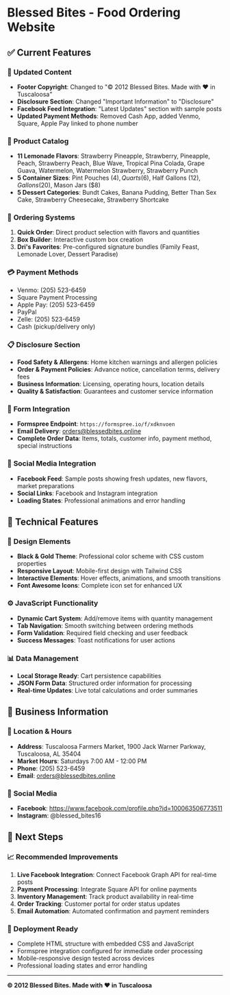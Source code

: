 # Blessed Bites - Food Ordering Website

## ✅ Current Features

### 🎯 **Updated Content**
- **Footer Copyright**: Changed to "© 2012 Blessed Bites. Made with ❤️ in Tuscaloosa"
- **Disclosure Section**: Changed "Important Information" to "Disclosure"
- **Facebook Feed Integration**: "Latest Updates" section with sample posts
- **Updated Payment Methods**: Removed Cash App, added Venmo, Square, Apple Pay linked to phone number

### 🍋 **Product Catalog**
- **11 Lemonade Flavors**: Strawberry Pineapple, Strawberry, Pineapple, Peach, Strawberry Peach, Blue Wave, Tropical Pina Colada, Grape Guava, Watermelon, Watermelon Strawberry, Strawberry Punch
- **5 Container Sizes**: Pint Pouches ($4), Quarts ($6), Half Gallons ($12), Gallons ($20), Mason Jars ($8)
- **5 Dessert Categories**: Bundt Cakes, Banana Pudding, Better Than Sex Cake, Strawberry Cheesecake, Strawberry Shortcake

### 📱 **Ordering Systems**
1. **Quick Order**: Direct product selection with flavors and quantities
2. **Box Builder**: Interactive custom box creation
3. **Dri's Favorites**: Pre-configured signature bundles (Family Feast, Lemonade Lover, Dessert Paradise)

### 💳 **Payment Methods**
- Venmo: (205) 523-6459
- Square Payment Processing
- Apple Pay: (205) 523-6459
- PayPal
- Zelle: (205) 523-6459
- Cash (pickup/delivery only)

### 📋 **Disclosure Section**
- **Food Safety & Allergens**: Home kitchen warnings and allergen policies
- **Order & Payment Policies**: Advance notice, cancellation terms, delivery fees
- **Business Information**: Licensing, operating hours, location details
- **Quality & Satisfaction**: Guarantees and customer service information

### 📧 **Form Integration**
- **Formspree Endpoint**: `https://formspree.io/f/xdknvoen`
- **Email Delivery**: orders@blessedbites.online
- **Complete Order Data**: Items, totals, customer info, payment method, special instructions

### 📱 **Social Media Integration**
- **Facebook Feed**: Sample posts showing fresh updates, new flavors, market preparations
- **Social Links**: Facebook and Instagram integration
- **Loading States**: Professional animations and error handling

## 🚀 **Technical Features**

### 🎨 **Design Elements**
- **Black & Gold Theme**: Professional color scheme with CSS custom properties
- **Responsive Layout**: Mobile-first design with Tailwind CSS
- **Interactive Elements**: Hover effects, animations, and smooth transitions
- **Font Awesome Icons**: Complete icon set for enhanced UX

### ⚙️ **JavaScript Functionality**
- **Dynamic Cart System**: Add/remove items with quantity management
- **Tab Navigation**: Smooth switching between ordering methods
- **Form Validation**: Required field checking and user feedback
- **Success Messages**: Toast notifications for user actions

### 📊 **Data Management**
- **Local Storage Ready**: Cart persistence capabilities
- **JSON Form Data**: Structured order information for processing
- **Real-time Updates**: Live total calculations and order summaries

## 📍 **Business Information**

### 🏪 **Location & Hours**
- **Address**: Tuscaloosa Farmers Market, 1900 Jack Warner Parkway, Tuscaloosa, AL 35404
- **Market Hours**: Saturdays 7:00 AM - 12:00 PM
- **Phone**: (205) 523-6459
- **Email**: orders@blessedbites.online

### 👥 **Social Media**
- **Facebook**: https://www.facebook.com/profile.php?id=100063506773511
- **Instagram**: @blessed_bites16

## 🔄 **Next Steps**

### 📈 **Recommended Improvements**
1. **Live Facebook Integration**: Connect Facebook Graph API for real-time posts
2. **Payment Processing**: Integrate Square API for online payments
3. **Inventory Management**: Track product availability in real-time
4. **Order Tracking**: Customer portal for order status updates
5. **Email Automation**: Automated confirmation and payment reminders

### 🚀 **Deployment Ready**
- Complete HTML structure with embedded CSS and JavaScript
- Formspree integration configured for immediate order processing
- Mobile-responsive design tested across devices
- Professional loading states and error handling

---

**© 2012 Blessed Bites. Made with ❤️ in Tuscaloosa**
